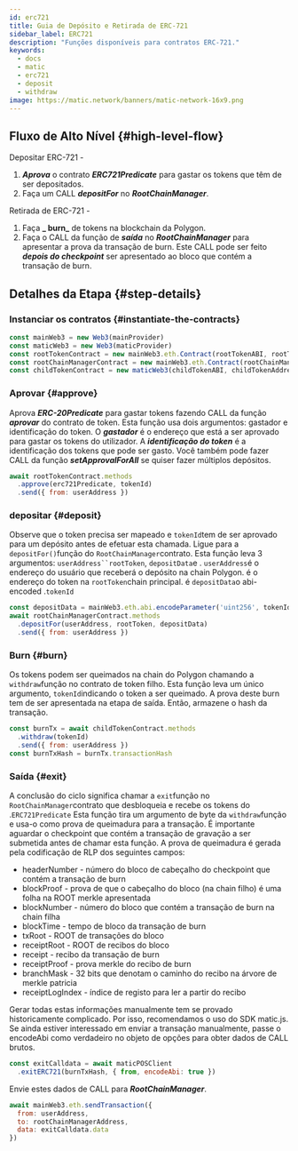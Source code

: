 ```yaml
---
id: erc721
title: Guia de Depósito e Retirada de ERC-721
sidebar_label: ERC721
description: "Funções disponíveis para contratos ERC-721."
keywords:
  - docs
  - matic
  - erc721
  - deposit
  - withdraw
image: https://matic.network/banners/matic-network-16x9.png
---
```


## Fluxo de Alto Nível {#high-level-flow}

Depositar ERC-721 -

1. **_Aprova_** o contrato **_ERC721Predicate_** para gastar os tokens que têm de ser depositados.
2. Faça um CALL **_depositFor_** no **_RootChainManager_**.

Retirada de ERC-721 -

1. Faça **_ burn_** de tokens na blockchain da Polygon.
2. Faça o CALL da função de **_saída_** no **_RootChainManager_** para apresentar a prova da transação de burn. Este CALL pode ser feito **_depois do checkpoint_** ser apresentado ao bloco que contém a transação de burn.

## Detalhes da Etapa {#step-details}

### Instanciar os contratos {#instantiate-the-contracts}
```js
const mainWeb3 = new Web3(mainProvider)
const maticWeb3 = new Web3(maticProvider)
const rootTokenContract = new mainWeb3.eth.Contract(rootTokenABI, rootTokenAddress)
const rootChainManagerContract = new mainWeb3.eth.Contract(rootChainManagerABI, rootChainManagerAddress)
const childTokenContract = new maticWeb3(childTokenABI, childTokenAddress)
```

### Aprovar {#approve}
Aprova **_ERC-20Predicate_** para gastar tokens fazendo CALL da função **_aprovar_** do contrato de token. Esta função usa dois argumentos: gastador e identificação do token. O **_gastador_** é o endereço que está a ser aprovado para gastar os tokens do utilizador. A **_identificação do token_** é a identificação dos tokens que pode ser gasto. Você também pode fazer CALL da função **_setApprovalForAll_** se quiser fazer múltiplos depósitos.
```js
await rootTokenContract.methods
  .approve(erc721Predicate, tokenId)
  .send({ from: userAddress })
```

### depositar {#deposit}
Observe que o token precisa ser mapeado e `tokenId`tem de ser aprovado para um depósito antes de efetuar esta chamada.   Ligue para a `depositFor()`função do `RootChainManager`contrato. Esta função leva 3 argumentos: `userAddress``rootToken`, `depositData`e . `userAddress`é o endereço do usuário que receberá o depósito na chain Polygon. é o endereço do token na `rootToken`chain principal. é `depositData`o abi-encoded .`tokenId`
```js
const depositData = mainWeb3.eth.abi.encodeParameter('uint256', tokenId)
await rootChainManagerContract.methods
  .depositFor(userAddress, rootToken, depositData)
  .send({ from: userAddress })
```

### Burn {#burn}
Os tokens podem ser queimados na chain do Polygon chamando a `withdraw`função no contrato de token filho. Esta função leva um único argumento, `tokenId`indicando o token a ser queimado. A prova deste burn tem de ser apresentada na etapa de saída. Então, armazene o hash da transação.
```js
const burnTx = await childTokenContract.methods
  .withdraw(tokenId)
  .send({ from: userAddress })
const burnTxHash = burnTx.transactionHash
```

### Saída {#exit}
A conclusão do ciclo significa chamar a `exit`função no `RootChainManager`contrato que desbloqueia e recebe os tokens do .`ERC721Predicate` Esta função tira um argumento de byte da `withdraw`função e usa-o como prova de queimadura para a transação. É importante aguardar o checkpoint que contém a transação de gravação a ser submetida antes de chamar esta função. A prova de queimadura é gerada pela codificação de RLP dos seguintes campos:

- headerNumber - número do bloco de cabeçalho do checkpoint que contém a transação de burn
- blockProof - prova de que o cabeçalho do bloco (na chain filho) é uma folha na ROOT merkle apresentada
- blockNumber - número do bloco que contém a transação de burn na chain filha
- blockTime - tempo de bloco da transação de burn
- txRoot - ROOT de transações do bloco
- receiptRoot - ROOT de recibos do bloco
- receipt - recibo da transação de burn
- receiptProof - prova merkle do recibo de burn
- branchMask - 32 bits que denotam o caminho do recibo na árvore de merkle patricia
- receiptLogIndex - índice de registo para ler a partir do recibo

Gerar todas estas informações manualmente tem se provado historicamente complicado. Por isso, recomendamos o uso do SDK matic.js. Se ainda estiver interessado em enviar a transação manualmente, passe o encodeAbi como verdadeiro no objeto de opções para obter dados de CALL brutos.

```js
const exitCalldata = await maticPOSClient
  .exitERC721(burnTxHash, { from, encodeAbi: true })
```

Envie estes dados de CALL para **_RootChainManager_**.
```js
await mainWeb3.eth.sendTransaction({
  from: userAddress,
  to: rootChainManagerAddress,
  data: exitCalldata.data
})
```
